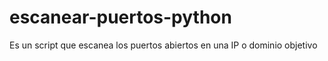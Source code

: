 # escanear-puertos-python
Es un script que escanea los puertos abiertos en una IP o dominio objetivo
